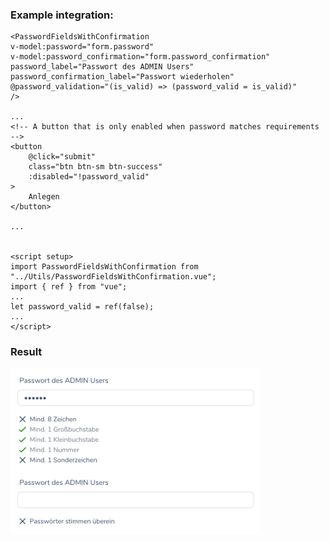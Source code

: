 ### Example integration:

    <PasswordFieldsWithConfirmation
    v-model:password="form.password"
    v-model:password_confirmation="form.password_confirmation"
    password_label="Passwort des ADMIN Users"
    password_confirmation_label="Passwort wiederholen"
    @password_validation="(is_valid) => (password_valid = is_valid)"
    />
    
    ...
    <!-- A button that is only enabled when password matches requirements -->
    <button
        @click="submit"
        class="btn btn-sm btn-success"
        :disabled="!password_valid"
    >
        Anlegen
    </button>

    ...


    <script setup>
    import PasswordFieldsWithConfirmation from "../Utils/PasswordFieldsWithConfirmation.vue";
    import { ref } from "vue";
    ...
    let password_valid = ref(false);
    ...
    </script>

### Result
<img src="Example.png" width="400">